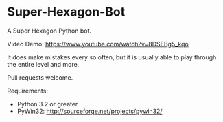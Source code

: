 Super-Hexagon-Bot
=================
A Super Hexagon Python bot.

Video Demo: https://www.youtube.com/watch?v=8DSEBg5_kqo

It does make mistakes every so often, but it is usually able to play through the entire level and more.

Pull requests welcome.

Requirements:
- Python 3.2 or greater
- PyWin32: http://sourceforge.net/projects/pywin32/
